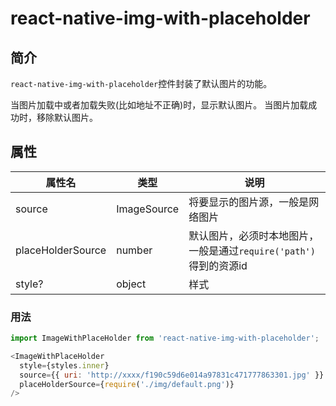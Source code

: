 # react-native-img-with-placeholder

## 简介

`react-native-img-with-placeholder`控件封装了默认图片的功能。

当图片加载中或者加载失败(比如地址不正确)时，显示默认图片。
当图片加载成功时，移除默认图片。

## 属性

| 属性名 | 类型 | 说明 |
| -- | -- | -- |
| source | ImageSource | 将要显示的图片源，一般是网络图片 |
| placeHolderSource | number | 默认图片，必须时本地图片，一般是通过`require('path')`得到的资源id |
| style? | object | 样式 |

### 用法

```js
import ImageWithPlaceHolder from 'react-native-img-with-placeholder';

<ImageWithPlaceHolder
  style={styles.inner}
  source={{ uri: 'http://xxxx/f190c59d6e014a97831c471777863301.jpg' }}
  placeHolderSource={require('./img/default.png')}
/>
```
